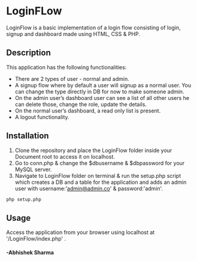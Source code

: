 # LoginFLow

LoginFlow is a basic implementation of a login flow consisting of login, signup and dashboard made using HTML, CSS & PHP.

## Description

This application has the following functionalities:
* There are 2 types of user - normal and admin.
* A signup flow where by default a user will signup as a normal user. You can change the type directly in DB for now to make someone admin.
* On the admin user’s dashboard user can see a list of all other users he can delete those, change the role, update the details.
* On the normal user’s dashboard, a read only list is present.
* A logout functionality.


## Installation

1. Clone the repository and place the LoginFlow folder inside your Document root to access it on localhost. 
2. Go to conn.php & change the $dbusername & $dbpassword for your MySQL server.
3. Navigate to LoginFlow folder on terminal & run the setup.php script which creates a DB and a table for the application and adds an admin user with username:'admin@admin.co' & password:'admin'.

```bash
php setup.php
```

## Usage

Access the application from your browser using localhost at '/LoginFlow/index.php' .



#### -Abhishek Sharma
